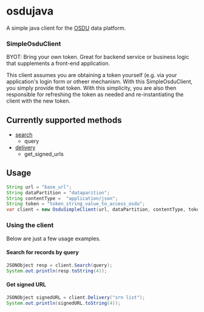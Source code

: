 # osdujava

A simple java client for the [OSDU](https://community.opengroup.org/osdu) data platform.

### SimpleOsduClient

BYOT: Bring your own token. Great for backend service or business logic that supplements a
front-end application.

This client assumes you are obtaining a token yourself (e.g. via your application's
login form or otheer mechanism. With this SimpleOsduClient, you simply provide that token.
With this simplicity, you are also then responsible for refreshing the token as needed and
re-instantiating the client with the new token.


## Currently supported methods

- [search](osdu/OsduSimpleClient.java)
  - query
- [delivery](osdu/OsduSimpleClient.java)
  - get_signed_urls

## Usage

```java
String url = "base_url";
String dataPartition = "dataparition";
String contentType =  "application/json";
String token = "token_string_value_to_access_osdu"; 
var client = new OsduSimpleClient(url, dataPartition, contentType, token);
```

### Using the client

Below are just a few usage examples.

#### Search for records by query

```java
JSONObject resp = client.Search(query); 
System.out.println(resp.toString(4));
```
#### Get signed URL

```java
JSONObject signedURL = client.Delivery("srn list");
System.out.println(signedURL.toString(4));
```


